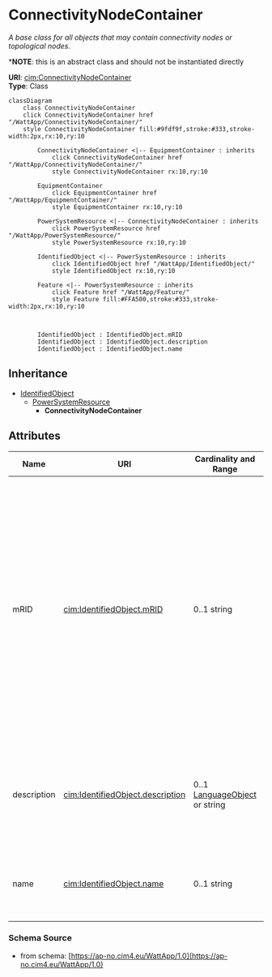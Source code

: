 # ConnectivityNodeContainer

_A base class for all objects that may contain connectivity nodes or topological nodes._

*__NOTE__: this is an abstract class and should not be instantiated directly

**URI**: [cim:ConnectivityNodeContainer](https://cim.ucaiug.io/ns#ConnectivityNodeContainer)<br />
**Type**: Class

```mermaid
classDiagram
    class ConnectivityNodeContainer
    click ConnectivityNodeContainer href "/WattApp/ConnectivityNodeContainer/"
    style ConnectivityNodeContainer fill:#9fdf9f,stroke:#333,stroke-width:2px,rx:10,ry:10

        ConnectivityNodeContainer <|-- EquipmentContainer : inherits
            click ConnectivityNodeContainer href "/WattApp/ConnectivityNodeContainer/"
            style ConnectivityNodeContainer rx:10,ry:10

        EquipmentContainer
            click EquipmentContainer href "/WattApp/EquipmentContainer/"
            style EquipmentContainer rx:10,ry:10

        PowerSystemResource <|-- ConnectivityNodeContainer : inherits
            click PowerSystemResource href "/WattApp/PowerSystemResource/"
            style PowerSystemResource rx:10,ry:10

        IdentifiedObject <|-- PowerSystemResource : inherits
            click IdentifiedObject href "/WattApp/IdentifiedObject/"
            style IdentifiedObject rx:10,ry:10

        Feature <|-- PowerSystemResource : inherits
            click Feature href "/WattApp/Feature/"
            style Feature fill:#FFA500,stroke:#333,stroke-width:2px,rx:10,ry:10



        IdentifiedObject : IdentifiedObject.mRID
        IdentifiedObject : IdentifiedObject.description
        IdentifiedObject : IdentifiedObject.name
```

## Inheritance
* [IdentifiedObject](IdentifiedObject.md)
    * [PowerSystemResource](PowerSystemResource.md)
        * **ConnectivityNodeContainer**

## Attributes
| Name | URI | Cardinality and Range | Description | Inheritance |
| ---  | --- | --- | --- | --- |
| mRID | [cim:IdentifiedObject.mRID](https://cim.ucaiug.io/ns#IdentifiedObject.mRID) | 0..1 string | Master resource identifier issued by a model authority. The mRID is unique within an exchange context. Global uniqueness is easily achieved by using a UUID, as specified in RFC 4122, for the mRID. The use of UUID is strongly recommended.For CIMXML data files in RDF syntax conforming to IEC 61970-552, the mRID is mapped to rdf:ID or rdf:about attributes that identify CIM object elements. | IdentifiedObject |
| description | [cim:IdentifiedObject.description](https://cim.ucaiug.io/ns#IdentifiedObject.description) | 0..1 [LanguageObject](LanguageObject.md) or string | The description is a free human readable text describing or naming the object. It may be non unique and may not correlate to a naming hierarchy. | IdentifiedObject |
| name | [cim:IdentifiedObject.name](https://cim.ucaiug.io/ns#IdentifiedObject.name) | 0..1 string | The name is any free human readable and possibly non unique text naming the object. | IdentifiedObject |

### Schema Source
* from schema: [https://ap-no.cim4.eu/WattApp/1.0](https://ap-no.cim4.eu/WattApp/1.0)
